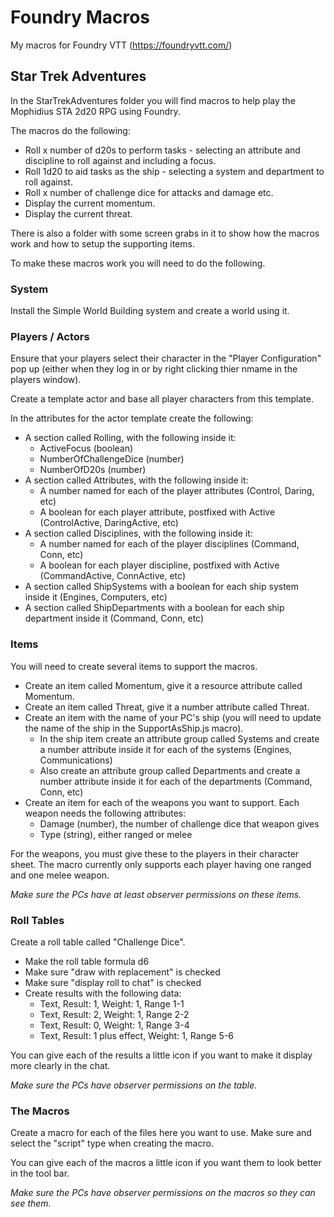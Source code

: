 # Foundry Macros

My macros for Foundry VTT (https://foundryvtt.com/)

## Star Trek Adventures

In the StarTrekAdventures folder you will find macros to help play the Mophidius STA 2d20 RPG using Foundry.

The macros do the following:

- Roll x number of d20s to perform tasks - selecting an attribute and discipline to roll against and including a focus.
- Roll 1d20 to aid tasks as the ship - selecting a system and department to roll against.
- Roll x number of challenge dice for attacks and damage etc.
- Display the current momentum.
- Display the current threat.

There is also a folder with some screen grabs in it to show how the macros work and how to setup the supporting items.

To make these macros work you will need to do the following.

### System

Install the Simple World Building system and create a world using it.

### Players / Actors

Ensure that your players select their character in the "Player Configuration" pop up (either when they log in or by right clicking thier nmame in the players window).

Create a template actor and base all player characters from this template.

In the attributes for the actor template create the following:

- A section called Rolling, with the following inside it:
  - ActiveFocus (boolean)
  - NumberOfChallengeDice (number)
  - NumberOfD20s (number)
- A section called Attributes, with the following inside it:
  - A number named for each of the player attributes (Control, Daring, etc)
  - A boolean for each player attribute, postfixed with Active (ControlActive, DaringActive, etc)
- A section called Disciplines, with the following inside it:
  - A number named for each of the player disciplines (Command, Conn, etc)
  - A boolean for each player discipline, postfixed with Active (CommandActive, ConnActive, etc)
- A section called ShipSystems with a boolean for each ship system inside it (Engines, Computers, etc)
- A section called ShipDepartments with a boolean for each ship department inside it (Command, Conn, etc)

### Items

You will need to create several items to support the macros.

- Create an item called Momentum, give it a resource attribute called Momentum.
- Create an item called Threat, give it a number attribute called Threat.
- Create an item with the name of your PC's ship (you will need to update the name of the ship in the SupportAsShip.js macro).
  - In the ship item create an attribute group called Systems and create a number attribute inside it for each of the systems (Engines, Communications)
  - Also create an attribute group called Departments and create a number attribute inside it for each of the departments (Command, Conn, etc)
- Create an item for each of the weapons you want to support. Each weapon needs the following attributes:
  - Damage (number), the number of challenge dice that weapon gives
  - Type (string), either ranged or melee

For the weapons, you must give these to the players in their character sheet. The macro currently only supports each player having one ranged and one melee weapon.

_Make sure the PCs have at least observer permissions on these items._

### Roll Tables

Create a roll table called "Challenge Dice".

- Make the roll table formula d6
- Make sure "draw with replacement" is checked
- Make sure "display roll to chat" is checked
- Create results with the following data:
  - Text, Result: 1, Weight: 1, Range 1-1
  - Text, Result: 2, Weight: 1, Range 2-2
  - Text, Result: 0, Weight: 1, Range 3-4
  - Text, Result: 1 plus effect, Weight: 1, Range 5-6

You can give each of the results a little icon if you want to make it display more clearly in the chat.

_Make sure the PCs have observer permissions on the table._

### The Macros

Create a macro for each of the files here you want to use. Make sure and select the "script" type when creating the macro.

You can give each of the macros a little icon if you want them to look better in the tool bar.

_Make sure the PCs have observer permissions on the macros so they can see them._
